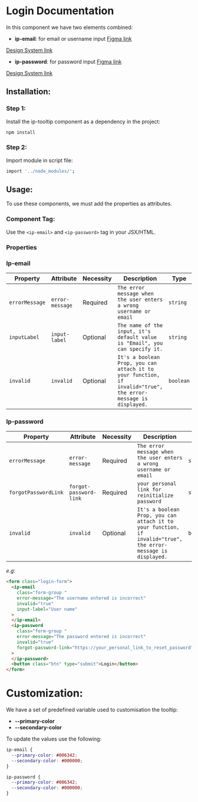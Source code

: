 # Login Documentation

In this component we have two elements combined:

- **ip-email**: for email or username input
  [Figma link](https://www.figma.com/design/63w4li687mfdYtETlBu6a9/Component---Mixed?node-id=616-2637&m=dev)

[Design System link](https://design.ipedis.com/5dda74a23/p/83b269-text-input)

- **ip-password**: for password input
  [Figma link](https://www.figma.com/design/63w4li687mfdYtETlBu6a9/Component---Mixed?node-id=616-2637&m=dev)

[Design System link](https://design.ipedis.com/5dda74a23/p/59c81f-password-input)

## Installation:

  <!-- TODO  -->

### Step 1:

Install the ip-tooltip component as a dependency in the project:

```bash
npm install
```

### Step 2:

Import module in script file:

```bash
import '../node_modules/';
```

## Usage:

To use these components, we must add the properties as attributes.

### Component Tag:

Use the `<ip-email>` and `<ip-password>` tag in your JSX/HTML.

### Properties

### Ip-email

| Property       | Attribute       | Necessity | Description                                                                                                   | Type      | Default     |
| -------------- | --------------- | --------- | ------------------------------------------------------------------------------------------------------------- | --------- | ----------- |
| `errorMessage` | `error-message` | Required  | `The error message when the user enters a wrong username or email`                                            | `string`  | `undefined` |
| `inputLabel`   | `input-label`   | Optional  | `The name of the input, it's default value is "Email", you can specify it.`                                   | `string`  | `"Email"`   |
| `invalid`      | `invalid`       | Optional  | `It's a boolean Prop, you can attach it to your function, if invalid="true", the error-message is displayed.` | `boolean` | `false`     |

### Ip-password

| Property             | Attribute              | Necessity | Description                                                                                                   | Type      | Default     |
| -------------------- | ---------------------- | --------- | ------------------------------------------------------------------------------------------------------------- | --------- | ----------- |
| `errorMessage`       | `error-message`        | Required  | `The error message when the user enters a wrong username or email`                                            | `string`  | `undefined` |
| `forgotPasswordLink` | `forgot-password-link` | Required  | `your personal link for reinitialize password`                                                                | `string`  | `undefined` |
| `invalid`            | `invalid`              | Optional  | `It's a boolean Prop, you can attach it to your function, if invalid="true", the error-message is displayed.` | `boolean` | `false`     |

_e.g:_

```html
<form class="login-form">
  <ip-email
    class="form-group "
    error-message="The username entered is incorrect"
    invalid="true"
    input-label="User name"
  >
  </ip-email>
  <ip-password
    class="form-group "
    error-message="The password entered is incorrect"
    invalid="true"
    forgot-password-link="https://your_personal_link_to_reset_password"
  >
  </ip-password>
  <button class="btn" type="submit">Login</button>
</form>
```

# Customization:

We have a set of predefined variable used to customisation the tooltip:

- **--primary-color**
- **--secondary-color**

To update the values use the following:

```css
ip-email {
  --primary-color: #006342;
  --secondary-color: #000000;
}

ip-password {
  --primary-color: #006342;
  --secondary-color: #000000;
}
```
